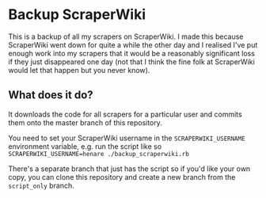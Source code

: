 Backup ScraperWiki
==================

This is a backup of all my scrapers on ScraperWiki. I made this because
ScraperWiki went down for quite a while the other day and I realised
I've put enough work into my scrapers that it would be a reasonably
significant loss if they just disappeared one day (not that I think the
fine folk at ScraperWiki would let that happen but you never know).

What does it do?
----------------

It downloads the code for all scrapers for a particular user and commits
them onto the master branch of this repository.

You need to set your ScraperWiki username in the `SCRAPERWIKI_USERNAME`
environment variable, e.g. run the script like so
`SCRAPERWIKI_USERNAME=henare ./backup_scraperwiki.rb`

There's a separate branch that just has the script so if you'd like your
own copy, you can clone this repository and create a new branch from the
`script_only` branch.
